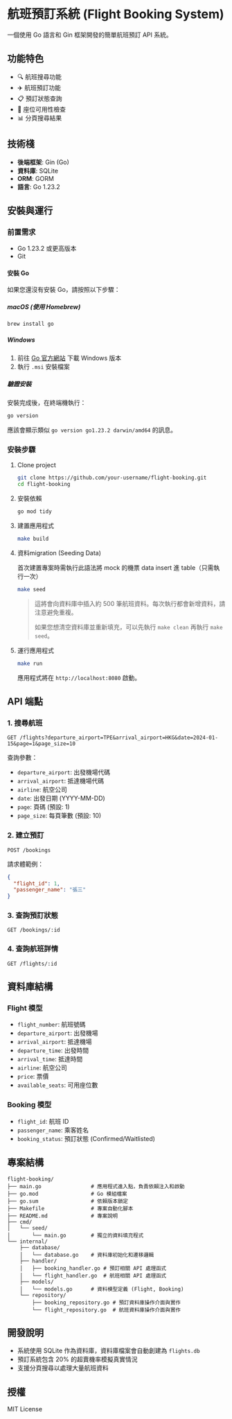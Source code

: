 # 航班預訂系統 (Flight Booking System)

一個使用 Go 語言和 Gin 框架開發的簡單航班預訂 API 系統。

## 功能特色

- 🔍 航班搜尋功能
- ✈️ 航班預訂功能
- 📋 預訂狀態查詢
- 🎫 座位可用性檢查
- 📊 分頁搜尋結果

## 技術棧

- **後端框架**: Gin (Go)
- **資料庫**: SQLite
- **ORM**: GORM
- **語言**: Go 1.23.2

## 安裝與運行

### 前置需求

- Go 1.23.2 或更高版本
- Git

#### 安裝 Go

如果您還沒有安裝 Go，請按照以下步驟：

##### macOS (使用 Homebrew)
```bash
brew install go
```
##### Windows
1. 前往 [Go 官方網站](https://golang.org/dl/) 下載 Windows 版本
2. 執行 `.msi` 安裝檔案


##### 驗證安裝
安裝完成後，在終端機執行：
```bash
go version
```
應該會顯示類似 `go version go1.23.2 darwin/amd64` 的訊息。

### 安裝步驟

1.  Clone project
    ```bash
    git clone https://github.com/your-username/flight-booking.git
    cd flight-booking
    ```

2.  安裝依賴
    ```bash
    go mod tidy
    ```

3.  建置應用程式
    ```bash
    make build
    ```

4.  資料migration (Seeding Data)

    首次建置專案時需執行此語法將 mock 的機票 data insert 進 table（只需執行一次）
    ```bash
    make seed
    ```  
    > 這將會向資料庫中插入約 500 筆航班資料。每次執行都會新增資料，請注意避免重複。
    >
    >如果您想清空資料庫並重新填充，可以先執行 `make clean` 再執行 `make seed`。

5.  運行應用程式
    ```bash
    make run
    ```
    應用程式將在 `http://localhost:8080` 啟動。


## API 端點

### 1. 搜尋航班
```
GET /flights?departure_airport=TPE&arrival_airport=HKG&date=2024-01-15&page=1&page_size=10
```

查詢參數：
- `departure_airport`: 出發機場代碼
- `arrival_airport`: 抵達機場代碼
- `airline`: 航空公司
- `date`: 出發日期 (YYYY-MM-DD)
- `page`: 頁碼 (預設: 1)
- `page_size`: 每頁筆數 (預設: 10)

### 2. 建立預訂
```
POST /bookings
```

請求體範例：
```json
{
  "flight_id": 1,
  "passenger_name": "張三"
}
```

### 3. 查詢預訂狀態
```
GET /bookings/:id
```

### 4. 查詢航班詳情
```
GET /flights/:id
```

## 資料庫結構

### Flight 模型
- `flight_number`: 航班號碼
- `departure_airport`: 出發機場
- `arrival_airport`: 抵達機場
- `departure_time`: 出發時間
- `arrival_time`: 抵達時間
- `airline`: 航空公司
- `price`: 票價
- `available_seats`: 可用座位數

### Booking 模型
- `flight_id`: 航班 ID
- `passenger_name`: 乘客姓名
- `booking_status`: 預訂狀態 (Confirmed/Waitlisted)

## 專案結構

```
flight-booking/
├── main.go                # 應用程式進入點，負責依賴注入和啟動
├── go.mod                 # Go 模組檔案
├── go.sum                 # 依賴版本鎖定
├── Makefile               # 專案自動化腳本
├── README.md              # 專案說明
├── cmd/
│   └── seed/
│       └── main.go        # 獨立的資料填充程式
└── internal/
    ├── database/
    │   └── database.go    # 資料庫初始化和遷移邏輯
    ├── handler/
    │   ├── booking_handler.go # 預訂相關 API 處理函式
    │   └── flight_handler.go  # 航班相關 API 處理函式
    ├── models/
    │   └── models.go      # 資料模型定義 (Flight, Booking)
    └── repository/
        ├── booking_repository.go # 預訂資料庫操作介面與實作
        └── flight_repository.go  # 航班資料庫操作介面與實作
```

## 開發說明

- 系統使用 SQLite 作為資料庫，資料庫檔案會自動創建為 `flights.db`
- 預訂系統包含 20% 的超賣機率模擬真實情況
- 支援分頁搜尋以處理大量航班資料

## 授權

MIT License 